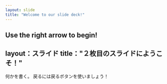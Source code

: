 ```yaml
---
layout: slide
title: "Welcome to our slide deck!"
---
```


Use the right arrow to begin!
---
layout：スライド
title："２枚目のスライドにようこそ！"
---
何かを書く。
戻るには戻るボタンを使いましょう！

